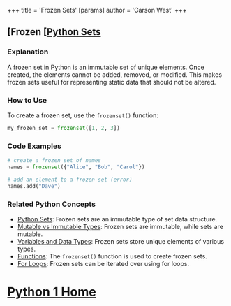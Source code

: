 +++
 title = 'Frozen Sets'
[params]
	author = 'Carson West'
+++
## [Frozen [[Python Sets](./../frozen-[[python-sets/)

### Explanation
A frozen set in Python is an immutable set of unique elements. Once created, the elements cannot be added, removed, or modified. This makes frozen sets useful for representing static data that should not be altered.

### How to Use
To create a frozen set, use the `frozenset()` function:

```python
my_frozen_set = frozenset([1, 2, 3])
```

### Code Examples
```python
# create a frozen set of names
names = frozenset({"Alice", "Bob", "Carol"})

# add an element to a frozen set (error)
names.add("Dave")
```

### Related Python Concepts
- [Python Sets](./../python-sets/): Frozen sets are an immutable type of set data structure.
- [Mutable vs Immutable Types](./../mutable-vs-immutable-types/): Frozen sets are immutable, while sets are mutable.
- [Variables and Data Types](./../variables-and-data-types/): Frozen sets store unique elements of various types.
- [Functions](./../functions/): The `frozenset()` function is used to create frozen sets.
- [For Loops](./../for-loops/): Frozen sets can be iterated over using for loops.
# [Python 1 Home](./../python-1-home/)